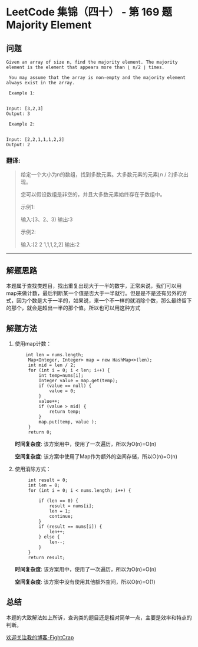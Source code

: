 # LeetCode 集锦（四十） - 第 169 题 Majority Element

## 问题

```
Given an array of size n, find the majority element. The majority element is the element that appears more than ⌊ n/2 ⌋ times. 

 You may assume that the array is non-empty and the majority element always exist in the array. 

 Example 1: 


Input: [3,2,3]
Output: 3 

 Example 2: 


Input: [2,2,1,1,1,2,2]
Output: 2
```

### 翻译:
>给定一个大小为n的数组，找到多数元素。大多数元素的元素⌊n / 2⌋多次出现。
>
>您可以假设数组是非空的，并且大多数元素始终存在于数组中。
>
>示例1:
>
>
>输入:[3、2、3)
>输出:3
>
>示例2:
>
>输入:[2 2 1,1,1,2,2]
>输出:2
---

## 解题思路

本题属于查找类题目，找出重复出现大于一半的数字，正常来说，我们可以用map来做计数，最后判断某一个值是否大于一半就行。但是是不是还有另外的方式，因为个数是大于一半的，如果说，来一个不一样的就消除个数，那么最终留下的那个，就会是超出一半的那个值。所以也可以用这种方式

## 解题方法

1. 使用map计数：

   ```
       int len = nums.length;
        Map<Integer, Integer> map = new HashMap<>(len);
        int mid = len / 2;
        for (int i = 0; i < len; i++) {
            int temp=nums[i];
            Integer value = map.get(temp);
            if (value == null) {
                value = 0;
            }
            value++;
            if (value > mid) {
                return temp;
            }
            map.put(temp, value );
        }
        return 0;
   ```

   **时间复杂度**:
   该方案用中，使用了一次遍历，所以为O(n)=O(n)

   **空间复杂度**:
   该方案中使用了Map作为额外的空间存储，所以O(n)=O(n)

2. 使用消除方式：

   ```
        int result = 0;
        int len = 0;
        for (int i = 0; i < nums.length; i++) {

            if (len == 0) {
                result = nums[i];
                len = 1;
                continue;
            }
            if (result == nums[i]) {
                len++;
            } else {
                len--;
            }
        }
        return result;
   ```

   **时间复杂度**:
   该方案用中，使用了一次遍历，所以为O(n)=O(n)

   **空间复杂度**:
   该方案中没有使用其他额外空间，所以O(n)=O(1)
## 总结

本题的大致解法如上所诉，查询类的题目还是相对简单一点，主要是效率和特点的判断。

[欢迎关注我的博客-FightCrap](https://fightcrap.github.io/)
